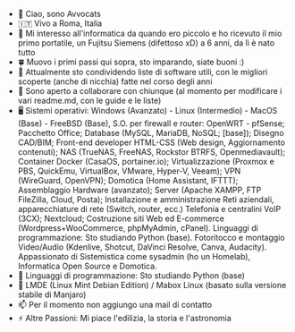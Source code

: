 - 👋 Ciao, sono Avvocats
-  🇮🇹 Vivo a Roma, Italia
- 👀 Mi interesso all'informatica da quando ero piccolo e ho ricevuto il mio primo portatile, un Fujitsu Siemens (difettoso xD) a 6 anni, da lì è nato tutto
- 🍀 Muovo i primi passi qui sopra, sto imparando, siate buoni :)
- 💾 Attualmente sto condividendo liste di software utili, con le migliori scoperte (anche di nicchia) fatte nel corso degli anni
- 🤝 Sono aperto a collaborare con chiunque (al momento per modificare i vari readme.md, con le guide e le liste)
- 🖥️ Sistemi operativi: Windows (Avanzato) - Linux (Intermedio) - MacOS (Base) - FreeBSD (Base), S.O. per firewall e router: OpenWRT - pfSense; 
Pacchetto Office; Database (MySQL, MariaDB, NoSQL; [base]); Disegno CAD/BIM; Front-end developer HTML-CSS (Web design, Aggiornamento contenuti);
NAS (TrueNAS, FreeNAS, Rockstor BTRFS, Openmediavault); Container Docker (CasaOS, portainer.io);
Virtualizzazione (Proxmox e PBS, QuickEmu, VirtualBox, VMware, Hyper-V, Veeam); VPN (WireGuard, OpenVPN); Domotica (Home Assistant, IFTTT);
Assemblaggio Hardware (avanzato); Server (Apache XAMPP, FTP FileZilla, Cloud, Posta); Installazione e amministrazione Reti aziendali, apparecchiature di rete (Switch, router, ecc.)
Telefonia e centralini VoIP (3CX); Nextcloud; Costruzione siti Web ed E-commerce (Wordpress+WooCommerce, phpMyAdmin, cPanel).
Linguaggi di programmazione: Sto studiando Python (base).
Fotoritocco e montaggio Video/Audio (Kdenlive, Shotcut, DaVinci Resolve, Canva, Audacity).
Appassionato di Sistemistica come sysadmin (ho un Homelab), Informatica Open Source e Domotica.
- 🐍 Linguaggi di programmazione: Sto studiando Python (base)
- 🐧 LMDE (Linux Mint Debian Edition) / Mabox Linux (basato sulla versione stabile di Manjaro)
- 📫 Per il momento non aggiungo una mail di contatto
- ⚡ Altre Passioni: Mi piace l'edilizia, la storia e l'astronomia

<!---
Avvocats/Avvocats is a ✨ special ✨ repository because its `README.md` (this file) appears on your GitHub profile.
You can click the Preview link to take a look at your changes.
--->

